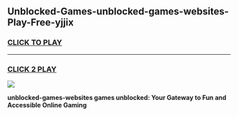 
## Unblocked-Games-unblocked-games-websites-Play-Free-yjjix
<h3>
<a href="https://premium76.site?title=unblocked-games-websites&ref=15A">CLICK TO PLAY</a></h3>
<hr>

<h3>
<a href="https://premium76.site?title=unblocked-games-websites&ref=15A">CLICK 2 PLAY</a>
  
</h3>

<a href="https://premium76.site?title=unblocked-games-websites&ref=15A"><img src="https://clearcache.store/games.png"></a>


**unblocked-games-websites games unblocked: Your Gateway to Fun and Accessible Online Gaming**
